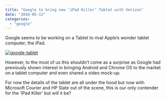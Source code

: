 ```yaml
---
title: "Google to bring new ‘iPad Killer’ Tablet with Verizon"
date: "2010-05-13"
categories: 
  - "google"
---
```


Google seems to be working on a Tablet to rival Apple’s wonder tablet computer; the iPad.

[![google-tablet](http://lh6.ggpht.com/_40bmzDo_mBs/S-wEiCpJgJI/AAAAAAAABL8/964AckjSeW0/google-tablet_thumb%5B1%5D.jpg?imgmax=800 "google-tablet")](http://lh4.ggpht.com/_40bmzDo_mBs/S-wEheDKI1I/AAAAAAAABL4/DaZeeB6_vsk/s1600-h/google-tablet%5B3%5D.jpg)

However, to the most of us this shouldn’t come as a surprise as Google had previously shown interest in bringing Android and Chrome OS to the market on a tablet computer and even shared a video mock-up.

For now the details of the tablet are all under the hood but now with Microsoft Courier and HP Slate out of the scene, this is our only contender for the ‘iPad Killer’ but will it be?
